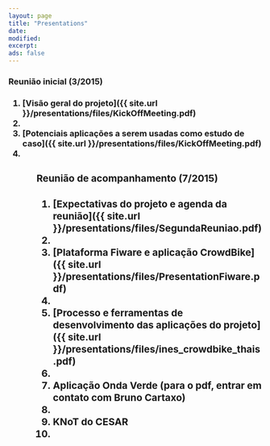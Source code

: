 ```yaml
---
layout: page
title: "Presentations"
date: 
modified:
excerpt:
ads: false
---
```


<h3>Reunião inicial (3/2015)<h3>
<ol>
<li>[Visão geral do projeto]({{ site.url }}/presentations/files/KickOffMeeting.pdf)<li>
<li>[Potenciais aplicações a serem usadas como estudo de caso]({{ site.url }}/presentations/files/KickOffMeeting.pdf)<li>
<ol>


<h3>Reunião de acompanhamento (7/2015)<h3>

<ol>
<li>[Expectativas do projeto e agenda da reunião]({{ site.url }}/presentations/files/SegundaReuniao.pdf)<li>
<li>[Plataforma Fiware e aplicação CrowdBike]({{ site.url }}/presentations/files/PresentationFiware.pdf)<li>
<li>[Processo e ferramentas de desenvolvimento das aplicações do projeto]({{ site.url }}/presentations/files/ines_crowdbike_thais.pdf)<li>
<li>Aplicação Onda Verde (para o pdf, entrar em contato com Bruno Cartaxo)<li>
<li>KNoT do CESAR<li>
<ol>